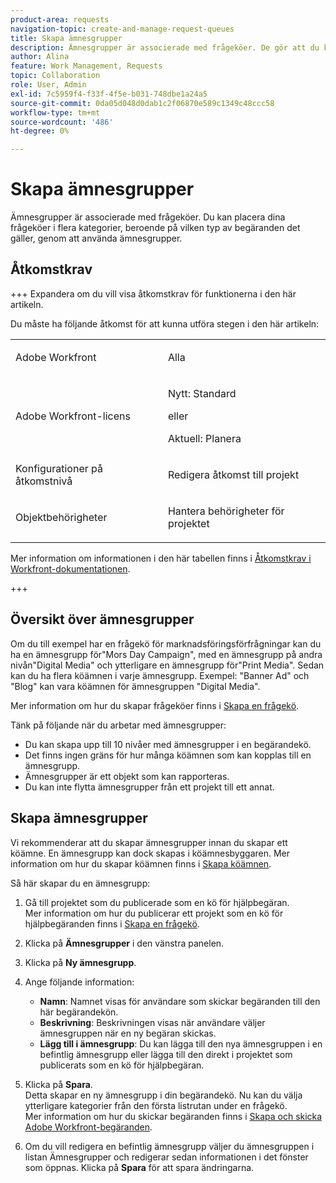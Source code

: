 ```yaml
---
product-area: requests
navigation-topic: create-and-manage-request-queues
title: Skapa ämnesgrupper
description: Ämnesgrupper är associerade med frågeköer. De gör att du kan placera dina begärandeköer i flera kategorier, beroende på vilken typ av begäran det är.
author: Alina
feature: Work Management, Requests
topic: Collaboration
role: User, Admin
exl-id: 7c5959f4-f33f-4f5e-b031-748dbe1a24a5
source-git-commit: 0da05d048d0dab1c2f06870e589c1349c48ccc58
workflow-type: tm+mt
source-wordcount: '486'
ht-degree: 0%

---
```


# Skapa ämnesgrupper

<!-- Audited: 2/2024 -->

Ämnesgrupper är associerade med frågeköer. Du kan placera dina frågeköer i flera kategorier, beroende på vilken typ av begäranden det gäller, genom att använda ämnesgrupper.

## Åtkomstkrav

+++ Expandera om du vill visa åtkomstkrav för funktionerna i den här artikeln.

Du måste ha följande åtkomst för att kunna utföra stegen i den här artikeln:

<table style="table-layout:auto"> 
 <col> 
 <col> 
 <tbody> 
  <tr> 
   <td role="rowheader">Adobe Workfront</td> 
   <td> <p>Alla </p> </td> 
  </tr> 
  <tr> 
   <td role="rowheader"> <p role="rowheader">Adobe Workfront-licens</p> </td> 
   <td>   
      <p>Nytt: Standard</p>
      <p>eller</p> 
      <p>Aktuell: Planera</p>
 </td> 
  </tr> 
  <tr> 
   <td role="rowheader">Konfigurationer på åtkomstnivå</td> 
   <td> <p>Redigera åtkomst till projekt</p> </td> 
  </tr> 
  <tr> 
   <td role="rowheader">Objektbehörigheter</td> 
   <td> <p> Hantera behörigheter för projektet</p> </td> 
  </tr> 
 </tbody> 
</table>

Mer information om informationen i den här tabellen finns i [Åtkomstkrav i Workfront-dokumentationen](/help/quicksilver/administration-and-setup/add-users/access-levels-and-object-permissions/access-level-requirements-in-documentation.md).

+++

## Översikt över ämnesgrupper

Om du till exempel har en frågekö för marknadsföringsförfrågningar kan du ha en ämnesgrupp för&quot;Mors Day Campaign&quot;, med en ämnesgrupp på andra nivån&quot;Digital Media&quot; och ytterligare en ämnesgrupp för&quot;Print Media&quot;. Sedan kan du ha flera köämnen i varje ämnesgrupp. Exempel: &quot;Banner Ad&quot; och &quot;Blog&quot; kan vara köämnen för ämnesgruppen &quot;Digital Media&quot;.

Mer information om hur du skapar frågeköer finns i [Skapa en frågekö](../../../manage-work/requests/create-and-manage-request-queues/create-request-queue.md).

Tänk på följande när du arbetar med ämnesgrupper:

* Du kan skapa upp till 10 nivåer med ämnesgrupper i en begärandekö.
* Det finns ingen gräns för hur många köämnen som kan kopplas till en ämnesgrupp.
* Ämnesgrupper är ett objekt som kan rapporteras.
* Du kan inte flytta ämnesgrupper från ett projekt till ett annat.

## Skapa ämnesgrupper

Vi rekommenderar att du skapar ämnesgrupper innan du skapar ett köämne. En ämnesgrupp kan dock skapas i köämnesbyggaren. Mer information om hur du skapar köämnen finns i [Skapa köämnen](../../../manage-work/requests/create-and-manage-request-queues/create-queue-topics.md).

Så här skapar du en ämnesgrupp:

1. Gå till projektet som du publicerade som en kö för hjälpbegäran.\
   Mer information om hur du publicerar ett projekt som en kö för hjälpbegäranden finns i [Skapa en frågekö](../../../manage-work/requests/create-and-manage-request-queues/create-request-queue.md).

1. Klicka på **Ämnesgrupper** i den vänstra panelen.
1. Klicka på **Ny ämnesgrupp**.

   <!--   ![](assets/new-topic-group-box-nwe-350x306.png) -->

1. Ange följande information:

   * **Namn**: Namnet visas för användare som skickar begäranden till den här begärandekön.
   * **Beskrivning**: Beskrivningen visas när användare väljer ämnesgruppen när en ny begäran skickas.
   * **Lägg till i ämnesgrupp**: Du kan lägga till den nya ämnesgruppen i en befintlig ämnesgrupp eller lägga till den direkt i projektet som publicerats som en kö för hjälpbegäran.

1. Klicka på **Spara**.\
   Detta skapar en ny ämnesgrupp i din begärandekö. Nu kan du välja ytterligare kategorier från den första listrutan under en frågekö.\
   Mer information om hur du skickar begäranden finns i [Skapa och skicka Adobe Workfront-begäranden](../../../manage-work/requests/create-requests/create-submit-requests.md).
1. Om du vill redigera en befintlig ämnesgrupp väljer du ämnesgruppen i listan Ämnesgrupper och redigerar sedan informationen i det fönster som öppnas. Klicka på **Spara** för att spara ändringarna.
